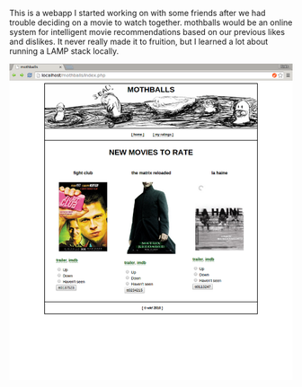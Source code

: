 This is a webapp I started working on with some friends after we had trouble deciding on a movie to watch together. mothballs would be an online system for intelligent movie recommendations based on our previous likes and dislikes. It never really made it to fruition, but I learned a lot about running a LAMP stack locally.

![Index of mothballs](homepage.png)
